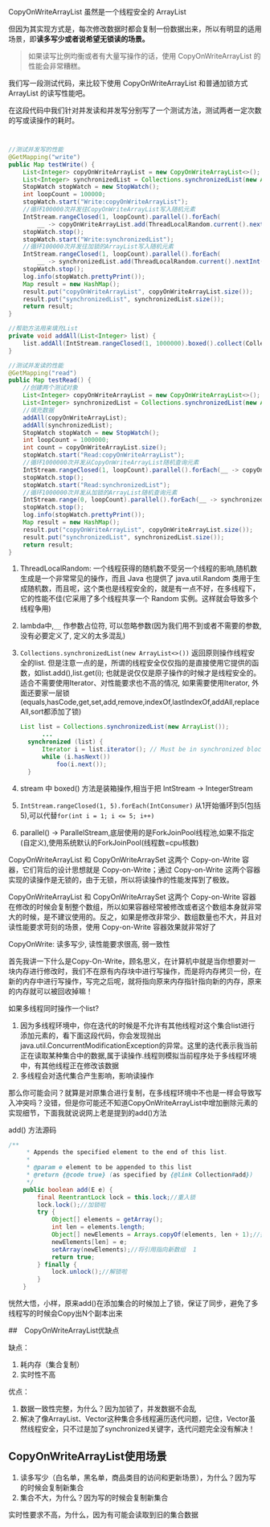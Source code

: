 CopyOnWriteArrayList 虽然是一个线程安全的 ArrayList

但因为其实现方式是，每次修改数据时都会复制一份数据出来，所以有明显的适用场景，即**读多写少或者说希望无锁读的场景。**

> 如果读写比例均衡或者有大量写操作的话，使用 CopyOnWriteArrayList 的性能会非常糟糕。

我们写一段测试代码，来比较下使用 CopyOnWriteArrayList 和普通加锁方式 ArrayList 的读写性能吧。

在这段代码中我们针对并发读和并发写分别写了一个测试方法，测试两者一定次数的写或读操作的耗时。

```java


//测试并发写的性能
@GetMapping("write")
public Map testWrite() {
    List<Integer> copyOnWriteArrayList = new CopyOnWriteArrayList<>();
    List<Integer> synchronizedList = Collections.synchronizedList(new ArrayList<>());
    StopWatch stopWatch = new StopWatch();
    int loopCount = 100000;
    stopWatch.start("Write:copyOnWriteArrayList");
    //循环100000次并发往CopyOnWriteArrayList写入随机元素
    IntStream.rangeClosed(1, loopCount).parallel().forEach(
        __ -> copyOnWriteArrayList.add(ThreadLocalRandom.current().nextInt(loopCount)));
    stopWatch.stop();
    stopWatch.start("Write:synchronizedList");
    //循环100000次并发往加锁的ArrayList写入随机元素
    IntStream.rangeClosed(1, loopCount).parallel().forEach(
        __ -> synchronizedList.add(ThreadLocalRandom.current().nextInt(loopCount)));
    stopWatch.stop();
    log.info(stopWatch.prettyPrint());
    Map result = new HashMap();
    result.put("copyOnWriteArrayList", copyOnWriteArrayList.size());
    result.put("synchronizedList", synchronizedList.size());
    return result;
}

//帮助方法用来填充List
private void addAll(List<Integer> list) {
    list.addAll(IntStream.rangeClosed(1, 1000000).boxed().collect(Collectors.toList()));
}

//测试并发读的性能
@GetMapping("read")
public Map testRead() {
    //创建两个测试对象
    List<Integer> copyOnWriteArrayList = new CopyOnWriteArrayList<>();
    List<Integer> synchronizedList = Collections.synchronizedList(new ArrayList<>());
    //填充数据
    addAll(copyOnWriteArrayList);
    addAll(synchronizedList);
    StopWatch stopWatch = new StopWatch();
    int loopCount = 1000000;
    int count = copyOnWriteArrayList.size();
    stopWatch.start("Read:copyOnWriteArrayList");
    //循环1000000次并发从CopyOnWriteArrayList随机查询元素
    IntStream.rangeClosed(1, loopCount).parallel().forEach(__ -> copyOnWriteArrayList.get(ThreadLocalRandom.current().nextInt(count)));
    stopWatch.stop();
    stopWatch.start("Read:synchronizedList");
    //循环1000000次并发从加锁的ArrayList随机查询元素
    IntStream.range(0, loopCount).parallel().forEach(__ -> synchronizedList.get(ThreadLocalRandom.current().nextInt(count)));
    stopWatch.stop();
    log.info(stopWatch.prettyPrint());
    Map result = new HashMap();
    result.put("copyOnWriteArrayList", copyOnWriteArrayList.size());
    result.put("synchronizedList", synchronizedList.size());
    return result;
}
```

1. ThreadLocalRandom: 一个线程获得的随机数不受另一个线程的影响,随机数生成是一个非常常见的操作，而且 Java 也提供了 java.util.Random 类用于生成随机数，而且呢，这个类也是线程安全的，就是有一点不好，在多线程下，它的性能不佳(它采用了多个线程共享一个 Random 实例。这样就会导致多个线程争用)
2. lambda中,`__` 作参数占位符, 可以忽略参数(因为我们用不到或者不需要的参数, 没有必要定义了, 定义的太多混乱)
3. `Collections.synchronizedList(new ArrayList<>())` 返回原则操作线程安全的list. 但是注意一点的是，所谓的线程安全仅仅指的是直接使用它提供的函数，如list.add(),list.get(i); 也就是说仅仅是原子操作的时候才是线程安全的。 适合不需要使用Iterator、对性能要求也不高的情况, 如果需要使用Iterator, 外面还要家一层锁(equals,hasCode,get,set,add,remove,indexOf,lastIndexOf,addAll,replaceAll,sort都添加了锁)

    ```java
    List list = Collections.synchronizedList(new ArrayList());
          ...
      synchronized (list) {
          Iterator i = list.iterator(); // Must be in synchronized block
          while (i.hasNext())
              foo(i.next());
      }
    ```

4. stream 中 boxed() 方法是装箱操作,相当于把 IntStream -> IntegerStream
5. `IntStream.rangeClosed(1, 5).forEach(IntConsumer)` 从1开始循环到5(包括5),可以代替`for(int i = 1; i <= 5; i++)`
6. parallel() -> ParallelStream,底层使用的是ForkJoinPool线程池,如果不指定(自定义),使用系统默认的ForkJoinPool(线程数=cpu核数)

CopyOnWriteArrayList 和 CopyOnWriteArraySet 这两个 Copy-on-Write 容器，它们背后的设计思想就是 Copy-on-Write；通过 Copy-on-Write 这两个容器实现的读操作是无锁的，由于无锁，所以将读操作的性能发挥到了极致。


CopyOnWriteArrayList 和 CopyOnWriteArraySet 这两个 Copy-on-Write 容器在修改的时候会复制整个数组，所以如果容器经常被修改或者这个数组本身就非常大的时候，是不建议使用的。反之，如果是修改非常少、数组数量也不大，并且对读性能要求苛刻的场景，使用 Copy-on-Write 容器效果就非常好了


CopyOnWrite: 读多写少, 读性能要求很高, 弱一致性

首先我讲一下什么是Copy-On-Write，顾名思义，在计算机中就是当你想要对一块内存进行修改时，我们不在原有内存块中进行写操作，而是将内存拷贝一份，在新的内存中进行写操作，写完之后呢，就将指向原来内存指针指向新的内存，原来的内存就可以被回收掉嘛！

如果多线程同时操作一个list?
1. 因为多线程环境中，你在迭代的时候是不允许有其他线程对这个集合list进行添加元素的，看下面这段代码，你会发现抛出java.util.ConcurrentModificationException的异常。这里的迭代表示我当前正在读取某种集合中的数据,属于读操作.线程则模拟当前程序处于多线程环境中，有其他线程正在修改该数据
2. 多线程会对迭代集合产生影响，影响读操作

那么你可能会问？就算是对原集合进行复制，在多线程环境中不也是一样会导致写入冲突吗？没错，但是你可能还不知道CopyOnWriteArrayList中增加删除元素的实现细节，下面我就说说网上老是提到的add()方法

add() 方法源码
```java
/**
     * Appends the specified element to the end of this list.
     *
     * @param e element to be appended to this list
     * @return {@code true} (as specified by {@link Collection#add})
     */
    public boolean add(E e) {
        final ReentrantLock lock = this.lock;//重入锁
        lock.lock();//加锁啦
        try {
            Object[] elements = getArray();
            int len = elements.length;
            Object[] newElements = Arrays.copyOf(elements, len + 1);//拷贝新数组
            newElements[len] = e;
            setArray(newElements);//将引用指向新数组  1
            return true;
        } finally {
            lock.unlock();//解锁啦
        }
    }

```
恍然大悟，小样，原来add()在添加集合的时候加上了锁，保证了同步，避免了多线程写的时候会Copy出N个副本出来


##　CopyOnWriteArrayList优缺点

缺点：

1. 耗内存（集合复制）
2. 实时性不高

优点：

1. 数据一致性完整，为什么？因为加锁了，并发数据不会乱
2. 解决了像ArrayList、Vector这种集合多线程遍历迭代问题，记住，Vector虽然线程安全，只不过是加了synchronized关键字，迭代问题完全没有解决！

## CopyOnWriteArrayList使用场景

1. 读多写少（白名单，黑名单，商品类目的访问和更新场景），为什么？因为写的时候会复制新集合
2. 集合不大，为什么？因为写的时候会复制新集合

实时性要求不高，为什么，因为有可能会读取到旧的集合数据































